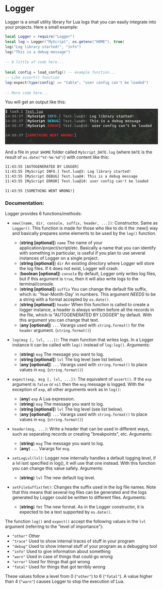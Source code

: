 # Logger

Logger is a small utility library for Lua logs that you can easily integrate into your projects.
Here a small example:

```lua
local Logger = require("Logger")
local log = Logger("MyScript", os.getenv("HOME"), true)
log("Log library started!", "info")
log("This is a debug message")

-- A little of code here...

local config = load_config() -- example function...
-- Like assert() function
log:expect(type(config) == "table", "user config can't be loaded")

-- More code here...
```

You will get an output like this:

![Capture 1](capture.png)

And a file in your `$HOME` folder called `MyScript_DATE.log` (where `DATE` is the result of `os.date("%Y-%m-%d")`) with content like this:

```
11:43:55 [AUTOGENERATED BY LOGGER]
11:43:55 [MyScript INFO.] Test.lua@3: Log library started!
11:43:55 [MyScript DEBUG] Test.lua@4: This is a debug message
11:43:55 [MyScript ERROR] Test.lua@10: user config can't be loaded

11:43:55 [SOMETHING WENT WRONG!]
```

### Documentation:

Logger provides 6 functions/methods:

  - `new([name, dir, console, suffix, header, ...])`: Constructor. Same as `Logger()`. This function is made for those who like to do it the :new() way and basically prepares some elements to be used by the `log()` function.
    - (__string [optional]__) `name` The name of your application/project/script/etc. Basically a name that you can identify with something in particular, is useful if you plan to use several instances of Logger on a single project.
    - (__string [optional]__) `dir` An existing directory where Logger will store the log files. If it does not exist, Logger will crash.
    - (__boolean [optional]__) `console` By default, Logger only writes log files, but if this argument is `true`, then it will also write logs to the terminal/console.
    - (__string [optional]__) `suffix` You can change the default file suffix, which is: 'Year-Month-Day' in numbers. This argument _NEEDS_ to be a string with a format accepted by `os.date()`.
    - (__string [optional]__) `header` When this function is called to create a logger instance, a header is always written before all the records in the file, which is "AUTOGENERATED BY LOGGER" by default. With this argument you can change that text.
    - (__any [optional]__) `...` Varargs used with `string.format()` for the `header` argument. (`string.format()`)

  - `log(msg [, lvl, ...])`: The main function that writes logs. In a Logger instance it can be called with `log()` instead of `log:log()`. Arguments:
    - (__string__) `msg` The message you want to log.
    - (__string [optional]__) `lvl` The log level (see list below).
    - (__any [optional]__) `...` Varargs used with `string.format()` to place values in `msg`. (`string.format()`)

  - `expect(exp, msg [, lvl, ...])`: The equivalent of `assert()`. If the `exp` argument is `false` or `nil` then the `msg` message is logged. With the exception of `exp`, all other arguments work as in `log()`:
    - (__any__) `exp` A Lua expression.
    - (__string__) `msg` The message you want to log.
    - (__string [optional]__) `lvl` The log level (see list below).
    - (__any [optional]__) `...` Varargs used with `string.format()` to place values in `msg`. (`string.format()`)

  - `header(msg, ...)`: Write a header that can be used in different ways, such as separating records or creating "breakpoints", etc. Arguments:
    - (__string__) `msg` The message you want to log.
    - (__any__) `...` Varargs for `msg`.

  - `setLogLvl(lvl)`: Logger now internally handles a default logging level, if a lvl isnt specified in log(), it will use that one instead. With this function you can change this value safely. Arguments:
    - (__string__) `lvl` The new default log level.

  - `setFileSuffix(fmt)`: Changes the suffix used in the log file names. Note that this means that several log files can be generated and the logs generated by Logger could be written to different files. Arguments:
    - (__string__) `fmt` The new format. As in the Logger constructor, it is expected to be a text supported by `os.date()`.

The function `log()` and `expect()` accept the following values in the `lvl` argument (referring to the "level of importance"):

  * `"other"` Other
  * `"trace"` Used to show internal traces of stuff in your program
  * `"debug"` Used to show internal stuff of your program as a debugging tool
  * `"info"`  Used to give information about something
  * `"warn"`  Used in case of things that could go wrong
  * `"error"` Used for things that got wrong
  * `"fatal"` Used for things that got terribly wrong

These values follow a level from 0 (`"other"`) to 6 (`"fatal"`). 
A value higher than 4 (`"warn"`) causes Logger to stop the execution of Lua.
